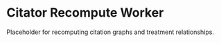 # Citator Recompute Worker

Placeholder for recomputing citation graphs and treatment relationships.
